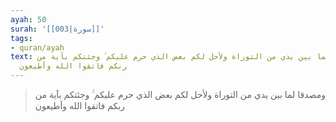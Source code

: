 ```yaml
---
ayah: 50
surah: '[[003|سورة]]'
tags:
- quran/ayah
text: ومصدقا لما بين يدي من التوراة ولأحل لكم بعض الذي حرم عليكم ۚ وجئتكم بآية من
  ربكم فاتقوا الله وأطيعون
---
```

> ومصدقا لما بين يدي من التوراة ولأحل لكم بعض الذي حرم عليكم ۚ وجئتكم بآية من ربكم فاتقوا الله وأطيعون
